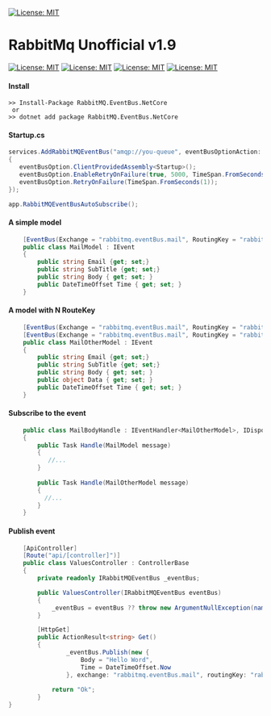 [![License: MIT](https://www.rabbitmq.com/img/RabbitMQ-logo.svg)](https://www.rabbitmq.com/)

# RabbitMq Unofficial v1.9

[![License: MIT](https://img.shields.io/badge/License-MIT-yellow.svg)](https://opensource.org/licenses/MIT)
[![License: MIT](https://img.shields.io/badge/build-passing-brightgreen.svg)]()
[![License: MIT](https://img.shields.io/badge/Version-.Net%20Core%202.1%2F2.2-blue.svg)]()
[![License: MIT](https://img.shields.io/github/status/contexts/pulls/srburton/RabbitMQ.EventBus.NetCore/11.svg)](https://github.com/srburton/RabbitMQ.EventBus.NetCore)

#### Install

```shell
>> Install-Package RabbitMQ.EventBus.NetCore
 or
>> dotnet add package RabbitMQ.EventBus.NetCore
```

#### Startup.cs 

```c#
services.AddRabbitMQEventBus("amqp://you-queue", eventBusOptionAction: eventBusOption =>
{
   eventBusOption.ClientProvidedAssembly<Startup>();
   eventBusOption.EnableRetryOnFailure(true, 5000, TimeSpan.FromSeconds(30));
   eventBusOption.RetryOnFailure(TimeSpan.FromSeconds(1));
});

app.RabbitMQEventBusAutoSubscribe();

```

#### A simple model

```c#
    [EventBus(Exchange = "rabbitmq.eventBus.mail", RoutingKey = "rabbitmq.eventbus.mail")]
    public class MailModel : IEvent
    { 
        public string Email {get; set;} 
        public string SubTitle {get; set;}         
        public string Body { get; set; }
        public DateTimeOffset Time { get; set; }
    }
```
#### A model with N RouteKey

```c#
    [EventBus(Exchange = "rabbitmq.eventBus.mail", RoutingKey = "rabbitmq.eventbus.mail")]
    [EventBus(Exchange = "rabbitmq.eventBus.mail", RoutingKey = "rabbitmq.eventbus.mail-other")]
    public class MailOtherModel : IEvent
    {
        public string Email {get; set;} 
        public string SubTitle {get; set;}         
        public string Body { get; set; }
        public object Data { get; set; }
        public DateTimeOffset Time { get; set; }
    }
```
#### Subscribe to the event

```c# 
    public class MailBodyHandle : IEventHandler<MailOtherModel>, IDisposable
    {       
        public Task Handle(MailModel message)
        {
           //...
        }
        
        public Task Handle(MailOtherModel message)
        {
          //...
        }
    }    
```

#### Publish event

```c# 
    [ApiController]
    [Route("api/[controller]")]
    public class ValuesController : ControllerBase
    {
        private readonly IRabbitMQEventBus _eventBus;

        public ValuesController(IRabbitMQEventBus eventBus)
        {
            _eventBus = eventBus ?? throw new ArgumentNullException(nameof(eventBus));
        }

        [HttpGet]
        public ActionResult<string> Get()
        {
                _eventBus.Publish(new {
                    Body = "Hello Word",
                    Time = DateTimeOffset.Now
                }, exchange: "rabbitmq.eventBus.mail", routingKey: "rabbitmq.eventbus.mail");
               
            return "Ok";
        }
}
```
